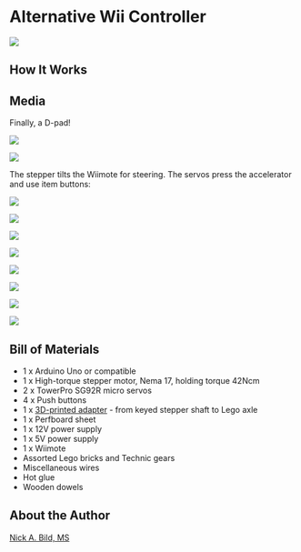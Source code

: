 # Alternative Wii Controller

![](https://raw.githubusercontent.com/nickbild/alt_wii_controller/main/media/playing_1.png)

## How It Works

## Media

Finally, a D-pad!

![](https://raw.githubusercontent.com/nickbild/alt_wii_controller/main/media/playing_2.png)

![](https://raw.githubusercontent.com/nickbild/alt_wii_controller/main/media/rear_sm.jpg)

The stepper tilts the Wiimote for steering. The servos press the accelerator and use item buttons:

![](https://raw.githubusercontent.com/nickbild/alt_wii_controller/main/media/rear_close_sm.jpg)

![](https://raw.githubusercontent.com/nickbild/alt_wii_controller/main/media/top_sm.jpg)

![](https://raw.githubusercontent.com/nickbild/alt_wii_controller/main/media/front_sm.jpg)

![](https://raw.githubusercontent.com/nickbild/alt_wii_controller/main/media/circuit_sm.jpg)

![](https://raw.githubusercontent.com/nickbild/alt_wii_controller/main/media/left_sm.jpg)

![](https://raw.githubusercontent.com/nickbild/alt_wii_controller/main/media/right_sm.jpg)

![](https://raw.githubusercontent.com/nickbild/alt_wii_controller/main/media/controller_sm.jpg)

![](https://raw.githubusercontent.com/nickbild/alt_wii_controller/main/media/adapter_sm.jpg)

## Bill of Materials

- 1 x Arduino Uno or compatible
- 1 x High-torque stepper motor, Nema 17, holding torque 42Ncm
- 2 x TowerPro SG92R micro servos
- 4 x Push buttons
- 1 x [3D-printed adapter](https://github.com/nickbild/alt_wii_controller/blob/main/stepper_to_lego.stl) - from keyed stepper shaft to Lego axle
- 1 x Perfboard sheet
- 1 x 12V power supply
- 1 x 5V power supply
- 1 x Wiimote
- Assorted Lego bricks and Technic gears
- Miscellaneous wires
- Hot glue
- Wooden dowels

## About the Author

[Nick A. Bild, MS](https://nickbild79.firebaseapp.com/#!/)
